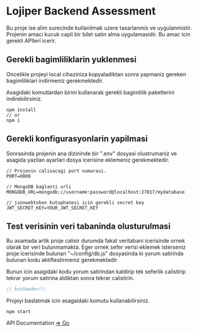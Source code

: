 # Lojiper Backend Assessment

Bu proje ise alim surecinde kullanilmak uzere tasarlanmis ve uygulanmistir. Projenin amaci kucuk capli bir bilet satin alma uygulamasidir. Bu amac icin gerekli APIleri icerir.

## Gerekli bagimliliklarin yuklenmesi

Oncelikle projeyi local cihaziniza kopyaladiktan sonra yapmaniz gereken bagimliliklari indirmeniz gerekmektedir.

Asagidaki komutlardan birini kullanarak gerekli bagimlilik paketlerini indirebilirsiniz.

```
npm install
// or
npm i
```

## Gerekli konfigurasyonlarin yapilmasi

Sonrasinda projenin ana dizininde bir ".env" dosyasi olustrumaniz ve asagida yazilan ayarlari dosya icerisine eklemeniz gerekmektedir.

```
// Projenin calisacagi port numarasi.
PORT=0000

// MongoDB baglanti urli
MONGODB_URL=mongodb://username:password@localhost:27017/mydatabase

// jsonwebtoken kutuphanesi icin gerekli secret key
JWT_SECRET_KEY=YOUR_JWT_SECRET_KEY
```

## Test verisinin veri tabaninda olusturulmasi

Bu asamada artik proje calisir durumda fakat veritabani icerisinde ornek olarak bir veri bulunmamakta. Eger ornek sefer verisi eklemek isterseniz proje icerisinde bulunan "~/config/db.js" dosyasinda ki yorum satirinda bulunan kodu aktiflestirmeniz gerekmektedir

Bunun icin asagidaki kodu yorum satirindan kaldirip tek seferlik calistirip tekrar yorum satirina aldiktan sonra tekrar calistirin.

```js
// busSeeder();
```

Projeyi baslatmak icin asagaidaki komutu kullanabilirsiniz.

```
npm start
```

API Documentation [=> Go](APIDocumentation.md)
